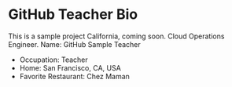 # GitHub Teacher Bio
This is a sample project 
California, coming soon.
Cloud Operations Engineer. 
Name: GitHub Sample Teacher
- Occupation: Teacher
- Home: San Francisco, CA, USA
- Favorite Restaurant: Chez Maman

